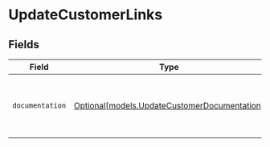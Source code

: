 # UpdateCustomerLinks


## Fields

| Field                                                                                    | Type                                                                                     | Required                                                                                 | Description                                                                              |
| ---------------------------------------------------------------------------------------- | ---------------------------------------------------------------------------------------- | ---------------------------------------------------------------------------------------- | ---------------------------------------------------------------------------------------- |
| `documentation`                                                                          | [Optional[models.UpdateCustomerDocumentation]](../models/updatecustomerdocumentation.md) | :heavy_minus_sign:                                                                       | The URL to the generic Mollie API error handling guide.                                  |